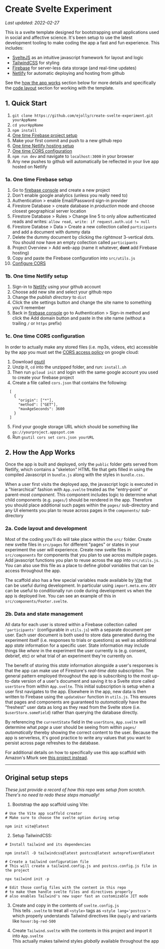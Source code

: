# Create Svelte Experiment

*Last updated: 2022-02-27*

This is a svelte template designed for bootstrapping small applications used in social and affective science. It's been setup to use the latest development tooling to make coding the app a fast and fun experience. This includes:
- [SvelteJS](https://svelte.dev/) as an intuitive javascript framework for layout and logic
- [TailwindCSS](https://tailwindcss.com/) for styling
- [Firebase](https://firebase.google.com/) for server-less data storage (and real-time updates)
- [Netlify](https://www.netlify.com/) for automatic deploying and hosting from github

See the [how the app works](#2-how-the-app-works) section below for more details and specifically the [code layout](#2a-code-layout-and-development) section for working with the template.

## 1. Quick Start

1. `git clone https://github.com/ejolly/create-svelte-experiment.git yourAppName`
2. `cd yourAppName`
3. `npm install`
4. [One time Firebase project setup](#1a-one-time-firebase-setup)
5. Make your first commit and push to a new github repo
6. [One time Netlify hosting setup](#1b-one-time-netlify-setup)
7. [One time CORS configuration](#1c-one-time-cors-configuration)
8. `npm run dev` and navigate to `localhost:3000` in your browser
9. Any new pushes to github will automatically be reflected in your live app hosted on Netlify


### 1a. One time Firebase setup

1. Go to [firebase console](https://console.firebase.google.com/) and create a new project
2. Don't enable google analytics (unless you really need to)
3. Authentication > enable Email/Password sign-in provider
4. Firestore Database > create database in *production* mode and choose closest geographical server location
5. Firestore Database > Rules > Change line 5 to only allow authenticated reads and writes:
   `allow read, write: if request.auth.uid != null`
6. Firestore Databse > Data > Create a new collection called `participants` and add a document with dummy data 
7. Delete the dummy document by clicking the *rightmost* 3-vertical dots. You should now have an empty collection called `participants`
8. Project Overview > Add web-app (name it whatever, **dont** add Firebase hosting)
9. Copy and paste the Firebase configuration into `src/utils.js`
10. [Configure CORS](#configure-cors)

### 1b. One time Netlify setup

1. Sign-in to [Netlify](https://netlify.app/) using your github account
2. Choose add new site and select your github repo
3. Change the *publish directory* to `dist`
4. Click the site settings button and change the site name to something you'll remember
5. Back in [firebase console](https://console.firebase.google.com/) go to Authentication > Sign-in method and click the Add domain button and paste in the site name (without a trailing `/` or `https` prefix)

### 1c. One time CORS configuration

In order to actually make any stored files (i.e. mp3s, videos, etc) accessible by the app you must set the [CORS access policy](https://cloud.google.com/storage/docs/configuring-cors) on google cloud:

1. Download [gsutil](https://cloud.google.com/storage/docs/gsutil_install) 
2. Unzip it, `cd` into the unzipped folder, and run: `install.sh`
3. Then run `gcloud init` and login with the same google account you used to create your firebase project
4. Create a file called `cors.json` that contains the following:
  ```
    [
      {
        "origin": ["*"],
        "method": ["GET"],
        "maxAgeSeconds": 3600
      }
    ]
  ```
  5. Find your google storage URL which should be something like `gs://yourproject.appspot.com`
  6. Run `gsutil cors set cors.json yourURL` 

## 2. How the App Works

Once the app is built and deployed, only the `public` folder gets served from Netlify, which contains a "skeleton" HTML file that gets filled in using the compiled Javascript in `bundle.js` along with the styles in `bundle.css.`

When a user first visits the deployed app, the javascript logic is executed in a "hierarchical" fashion with `App.svelte` treated as the "entry-point" or parent-most *component*. This component includes logic to determine what child components (e.g. `pages/`) should be rendered in the app. Therefore you should place additional such pages within the `pages/` sub-directory and any UI elements you plan to reuse across pages in the `components/` sub-directory

### 2a. Code layout and development

Most of the coding you'll do will take place within the `src/` folder. Create new svelte files in `src/pages` for different "pages" or states in your experiment the user will experience. Create new svelte files in `src/components` for components that you plan to use across multiple pages. Add javascript functions you plan to reuse across the app into `src/utils.js`. You can also use this file as a place to define *global variables* that can be access throughout the app. 

The scaffold also has a few special variables made available by [Vite](https://vitejs.dev/guide/env-and-mode.html#env-variables) that can be useful during development. In particular using `import.meta.env.DEV` can be useful to conditionally run code during development vs when the app is deployed live. You can see an example of this in `src/components/Footer.svelte`.

### 2b. Data and state management

All data for each user is stored within a Firebase collection called `'participants'` (configurable in `utils.js`) with a separate document per user. Each user document is both used to store data generated during the experiment itself (i.e. responses to trials or questions) as well as additional app *state* information for a specific user. State information may include things like *where* in the experiment the user currently is (e.g. consent, debrief, etc) or what trial of an experiment they're currently on. 

The benefit of storing this *state* information alongside a user's responses is that the app can make use of Firestore's *real-time data subscription*. The general pattern employed throughout the app is subscribing to the most up-to-date version of a user's document and saving it to a Svelte store called `userStore` from within `App.svelte`. This initial subscription is setup when a user first navigates to the app. Elsewhere in the app, new data is then written to Firebase using the `updateUser` function in `utils.js`. This ensures that pages and components are guaranteed to *automatically* have the "freshest" user data as long as they read from the Svelte store (i.e. `$userStore.someField`) rather than querying the database directly.

By referencing the `currentState` field in the `userStore`, `App.svelte` will determine what *page* a user should be seeing from within `pages/` *automatically* thereby showing the correct content to the user. Because the app is serverless, it's good practice to write any values that you want to persist across page refreshes to the database. 

For additional details on how to specifically use this app scaffold with Amazon's Mturk see [this project instead](https://github.com/ejolly/thought_tagger#how-the-app-behaves-when-navigated-to).

---

## Original setup steps

*These just provide a record of how this repo was setup from scratch. There's no need to redo these steps manually!*

1. Bootstrap the app scaffold using Vite:  
```
# Use the Vite app scaffold creator
# Make sure to choose the svelte option during setup

npm init vite@latest
```

2. Setup TailwindCSS:  
```
# Install tailwind and its dependencies

npm install -D tailwindcss@latest postcss@latest autoprefixer@latest

# Create a tailwind configuration file
# This will create a tailwind.config.js and postcss.config.js file in the project

npx tailwind init -p

# Edit those config files with the content in this repo
# to make them handle svelte files and directives properly
# also enables Tailwind's new super fast an customizable JIT mode

```

3. Create and copy in the contents of `svelte.config.js`  
This tells `.svelte` to treat all `<style>` tags as `<style lang='postcss'>` which properly understands Tailwind directives like `@apply` and variants like `hover:bg-red-500`

4. Create `Tailwind.svelte` with the contents in this project and import it into `App.svelte`  
This actually makes tailwind styles *globally* available throughout the app